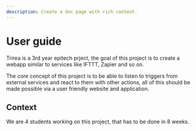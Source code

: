 ```yaml
---
description: Create a doc page with rich content.
---
```


# User guide

Trirea is a 3rd year epitech prject, the goal of this project is to create a webapp similar to services like IFTTT, Zapier and so on.

The core concept of this project is to be able to listen to triggers from external services and react to them with other actions,
all of this should be made possible via a user friendly website and application.

## Context

We are 4 students working on this project, that has to be done in 8 weeks.